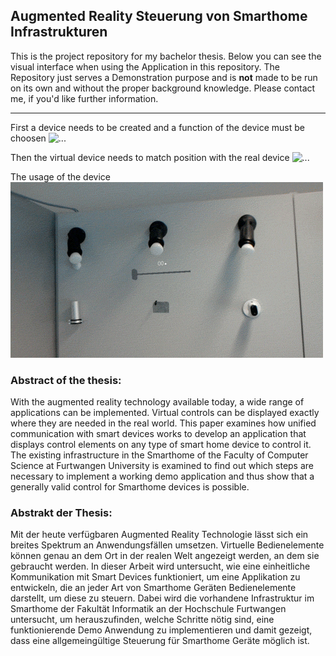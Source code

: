 ## Augmented Reality Steuerung von Smarthome Infrastrukturen

This is the project repository for my bachelor thesis. Below you can see the visual interface when using the Application in this repository. The Repository just serves a Demonstration purpose and is **not** made to be run on its own and without the proper background knowledge. Please contact me, if you'd like further information.

-----


First a device needs to be created and a function of the device must be choosen
![...](https://github.com/coolandco/ThesisHololens/blob/master/Assets/GIF/HololensWorkflowPt1.gif "Creating a Device")

Then the virtual device needs to match position with the real device
![...](https://github.com/coolandco/ThesisHololens/blob/master/Assets/GIF/HololensWorkflowPt2.gif "Matching positions")

The usage of the device             
![...](https://github.com/coolandco/ThesisHololens/blob/master/Assets/GIF/HololensWorkflowPt3.gif "Usage")


### Abstract of the thesis:
With the augmented reality technology available today, a wide range of applications can be implemented. Virtual controls can be displayed exactly where they are needed in the real world. This paper examines how unified communication with smart devices works to develop an application that displays control elements on any type of smart home device to control it. The existing infrastructure in the Smarthome of the Faculty of Computer Science at Furtwangen University is examined to find out which steps are necessary to implement a working demo application and thus show that a generally valid control for Smarthome devices is possible.

### Abstrakt der Thesis:
Mit der heute verfügbaren Augmented Reality Technologie lässt sich ein breites Spektrum an Anwendungsfällen umsetzen. Virtuelle Bedienelemente können genau an dem Ort in der realen Welt angezeigt werden, an dem sie gebraucht werden. In dieser Arbeit wird untersucht, wie eine einheitliche Kommunikation mit Smart Devices funktioniert, um eine Applikation zu entwickeln, die an jeder Art von Smarthome Geräten Bedienelemente darstellt, um diese zu steuern. Dabei wird die vorhandene Infrastruktur im Smarthome der Fakultät Informatik an der Hochschule Furtwangen untersucht, um herauszufinden, welche Schritte nötig sind, eine funktionierende Demo Anwendung zu implementieren und damit gezeigt, dass eine allgemeingültige Steuerung für Smarthome Geräte möglich ist.
